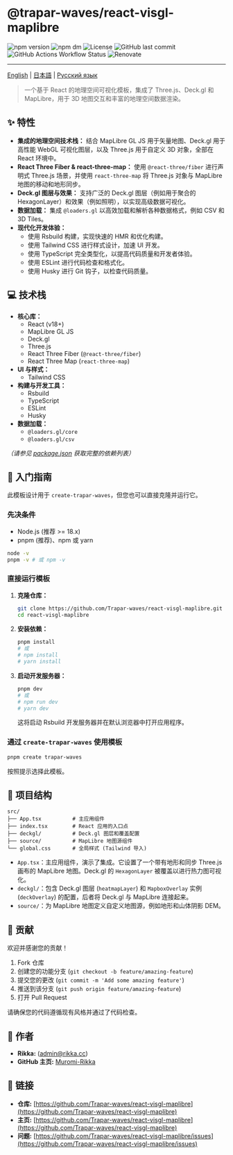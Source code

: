 # @trapar-waves/react-visgl-maplibre

![npm version](https://img.shields.io/npm/v/@trapar-waves/react-visgl-maplibre)
![npm dm](https://img.shields.io/npm/dm/@trapar-waves/react-visgl-maplibre)
![License](https://img.shields.io/github/license/Trapar-waves/react-visgl-maplibre)
![GitHub last commit](https://img.shields.io/github/last-commit/Trapar-waves/react-visgl-maplibre)
![GitHub Actions Workflow Status](https://img.shields.io/github/actions/workflow/status/Trapar-waves/react-visgl-maplibre/release.yml)
![Renovate](https://img.shields.io/badge/renovate-enabled-blue)

---

[English](../README.md) | [日本語](/readme/README-JP.md) | [Русский язык](/readme/README-RU.md)

> 一个基于 React 的地理空间可视化模板，集成了 Three.js、Deck.gl 和 MapLibre，用于 3D 地图交互和丰富的地理空间数据渲染。

## ✨ 特性

- **集成的地理空间技术栈：** 结合 MapLibre GL JS 用于矢量地图、Deck.gl 用于高性能 WebGL 可视化图层，以及 Three.js 用于自定义 3D 对象，全部在 React 环境中。
- **React Three Fiber & react-three-map：** 使用 `@react-three/fiber` 进行声明式 Three.js 场景，并使用 `react-three-map` 将 Three.js 对象与 MapLibre 地图的移动和地形同步。
- **Deck.gl 图层与效果：** 支持广泛的 Deck.gl 图层（例如用于聚合的 HexagonLayer）和效果（例如照明），以实现高级数据可视化。
- **数据加载：** 集成 `@loaders.gl` 以高效加载和解析各种数据格式，例如 CSV 和 3D Tiles。
- **现代化开发体验：**
  - 使用 Rsbuild 构建，实现快速的 HMR 和优化构建。
  - 使用 Tailwind CSS 进行样式设计，加速 UI 开发。
  - 使用 TypeScript 完全类型化，以提高代码质量和开发者体验。
  - 使用 ESLint 进行代码检查和格式化。
  - 使用 Husky 进行 Git 钩子，以检查代码质量。

## 💻 技术栈

- **核心库：**
  - React (v18+)
  - MapLibre GL JS
  - Deck.gl
  - Three.js
  - React Three Fiber (`@react-three/fiber`)
  - React Three Map (`react-three-map`)
- **UI 与样式：**
  - Tailwind CSS
- **构建与开发工具：**
  - Rsbuild
  - TypeScript
  - ESLint
  - Husky
- **数据加载：**
  - `@loaders.gl/core`
  - `@loaders.gl/csv`

*（请参见 [package.json](package.json) 获取完整的依赖列表）*

## 🚀 入门指南

此模板设计用于 `create-trapar-waves`，但您也可以直接克隆并运行它。

### 先决条件

- Node.js (推荐 >= 18.x)
- pnpm (推荐)、npm 或 yarn

```bash
node -v
pnpm -v # 或 npm -v
```

### 直接运行模板

1. **克隆仓库：**

   ```bash
   git clone https://github.com/Trapar-waves/react-visgl-maplibre.git
   cd react-visgl-maplibre
   ```

2. **安装依赖：**

   ```bash
   pnpm install
   # 或
   # npm install
   # yarn install
   ```

3. **启动开发服务器：**

   ```bash
   pnpm dev
   # 或
   # npm run dev
   # yarn dev
   ```

   这将启动 Rsbuild 开发服务器并在默认浏览器中打开应用程序。

### 通过 `create-trapar-waves` 使用模板

```bash
pnpm create trapar-waves
```

按照提示选择此模板。

## 🧱 项目结构

```
src/
├── App.tsx          # 主应用组件
├── index.tsx        # React 应用的入口点
├── deckgl/          # Deck.gl 图层和覆盖配置
├── source/          # MapLibre 地图源组件
└── global.css       # 全局样式 (Tailwind 导入)
```

- `App.tsx`：主应用组件，演示了集成。它设置了一个带有地形和同步 Three.js 画布的 MapLibre 地图。Deck.gl 的 `HexagonLayer` 被覆盖以进行热力图可视化。
- `deckgl/`：包含 Deck.gl 图层 (`heatmapLayer`) 和 `MapboxOverlay` 实例 (`deckOverlay`) 的配置，后者将 Deck.gl 与 MapLibre 连接起来。
- `source/`：为 MapLibre 地图定义自定义地图源，例如地形和山体阴影 DEM。

## 🤝 贡献

欢迎并感谢您的贡献！

1. Fork 仓库
2. 创建您的功能分支 (`git checkout -b feature/amazing-feature`)
3. 提交您的更改 (`git commit -m 'Add some amazing feature'`)
4. 推送到该分支 (`git push origin feature/amazing-feature`)
5. 打开 Pull Request

请确保您的代码遵循现有风格并通过了代码检查。

## 👤 作者

- **Rikka:** (admin@rikka.cc)
- **GitHub 主页:** [Muromi-Rikka](https://github.com/Muromi-Rikka)

## 🔗 链接

- **仓库:** [https://github.com/Trapar-waves/react-visgl-maplibre](https://github.com/Trapar-waves/react-visgl-maplibre)
- **主页:** [https://github.com/Trapar-waves/react-visgl-maplibre](https://github.com/Trapar-waves/react-visgl-maplibre)
- **问题:** [https://github.com/Trapar-waves/react-visgl-maplibre/issues](https://github.com/Trapar-waves/react-visgl-maplibre/issues)